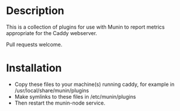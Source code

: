 # Description

This is a collection of plugins for use with Munin to report metrics appropriate for the Caddy webserver.

Pull requests welcome.


# Installation

 * Copy these files to your machine(s) running caddy, for example in /usr/local/share/munin/plugins
 * Make symlinks to these files in /etc/munin/plugins
 * Then restart the munin-node service.
